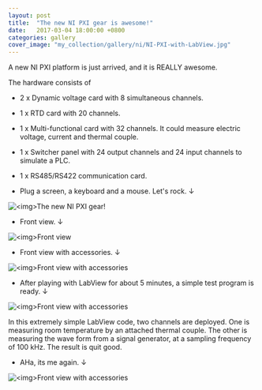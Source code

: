 ```yaml
---
layout: post
title:  "The new NI PXI gear is awesome!"
date:   2017-03-04 18:00:00 +0800
categories: gallery
cover_image: "my_collection/gallery/ni/NI-PXI-with-LabView.jpg"
---
```


A new NI PXI platform is just arrived, and it is REALLY awesome. 

The hardware consists of

* 2 x Dynamic voltage card with 8 simultaneous channels. 
* 1 x RTD card with 20 channels.
* 1 x Multi-functional card with 32 channels. It could measure electric voltage, current and thermal couple.
* 1 x Switcher panel with 24 output channels and 24 input channels to simulate a PLC.
* 1 x RS485/RS422 communication card.

* Plug a screen, a keyboard and a mouse. Let's rock. &darr;

<p><img src="{{site.baseurl}}/my_collection/gallery/ni/new-NI-PXI.jpg" alt="<img>The new NI PXI gear!"></p>

* Front view. &darr;

<p><img src="{{site.baseurl}}/my_collection/gallery/ni/without-accessories.jpg" alt="<img>Front view"></p>

* Front view with accessories. &darr;

<p><img src="{{site.baseurl}}/my_collection/gallery/ni/with-accessories.jpg" alt="<img>Front view with accessories"></p>

* After playing with LabView for about 5 minutes, a simple test program is ready. &darr;

<p><img src="{{site.baseurl}}/my_collection/gallery/ni/NI-PXI-with-LabView.jpg" alt="<img>Front view with accessories"></p>

In this extremely simple LabView code, two channels are deployed. One is measuring room temperature by an attached thermal couple. The other is measuring the wave form from a signal generator, at a sampling frequency of 100 kHz. The result is quit good.

* AHa, its me again. &darr;

<p><img src="{{site.baseurl}}/my_collection/gallery/ni/its-me.jpg" alt="<img>Front view with accessories"></p>
